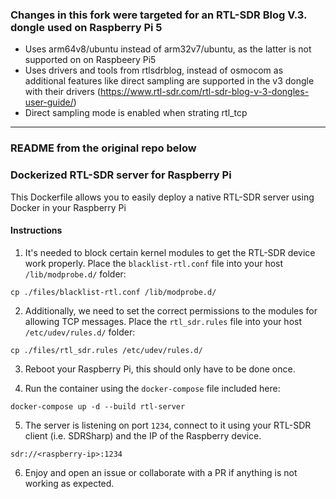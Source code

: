 
### Changes in this fork were targeted for an RTL-SDR Blog V.3. dongle used on Raspberry Pi 5

 - Uses arm64v8/ubuntu instead of arm32v7/ubuntu, as the latter is not supported on on Raspbeery Pi5
 - Uses drivers and tools from rtlsdrblog, instead of osmocom as additional features like direct sampling are supported in the v3 dongle with their drivers (https://www.rtl-sdr.com/rtl-sdr-blog-v-3-dongles-user-guide/)
 - Direct sampling mode is enabled when strating rtl_tcp

--------------------------------------------------------------------------------------------------------
### README from the original repo below 

### Dockerized RTL-SDR server for Raspberry Pi

This Dockerfile allows you to easily deploy a native RTL-SDR server using Docker in your Raspberry Pi

#### Instructions

1. It's needed to block certain kernel modules to get the RTL-SDR device work properly. Place the `blacklist-rtl.conf` file into your host `/lib/modprobe.d/` folder:
```
cp ./files/blacklist-rtl.conf /lib/modprobe.d/
```

2. Additionally, we need to set the correct permissions to the modules for allowing TCP messages. Place the `rtl_sdr.rules` file into your host `/etc/udev/rules.d/` folder:
```
cp ./files/rtl_sdr.rules /etc/udev/rules.d/
```

3. Reboot your Raspberry Pi, this should only have to be done once.

4. Run the container using the `docker-compose` file included here:
```
docker-compose up -d --build rtl-server
```

5. The server is listening on port `1234`, connect to it using your RTL-SDR client (i.e. SDRSharp) and the IP of the Raspberry device.
```
sdr://<raspberry-ip>:1234
```

6. Enjoy and open an issue or collaborate with a PR if anything is not working as expected.
